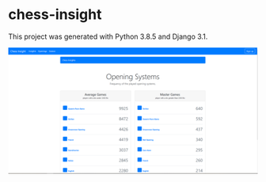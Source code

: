 # chess-insight

This project was generated with Python 3.8.5 and Django 3.1.



![chess_insights](https://github.com/leonhead/chess-insight/blob/master/screenshots/chess_insights.PNG)
